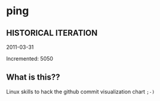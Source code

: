 # ping

## HISTORICAL ITERATION
2011-03-31

Incremented: 5050

## What is this?? 
Linux skills to hack the github commit visualization chart `;-)`

